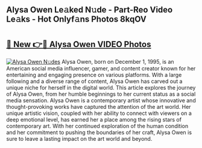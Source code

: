 ## Alysa Owen Le𝚊ked N𝚞de - Part-Reo Video Le𝚊ks - Hot Onlyf𝚊ns Photos 8kqOV

# <h2><a href="http://ac17558.deff.icu/?id=Alysa+Owen">🔗 New 👉🔴 Alysa Owen VIDEO Photos</a></h2>

[![Alysa Owen N𝚞des](https://i.imgur.com/rIISA9y.gif)](http://ac17558.deff.icu/?id=Alysa+Owen)
Alysa Owen, born on December 1, 1995, is an American social media influencer, gamer, and content creator known for her entertaining and engaging presence on various platforms. With a large following and a diverse range of content, Alysa Owen has carved out a unique niche for herself in the digital world. This article explores the journey of Alysa Owen, from her humble beginnings to her current status as a social media sensation. Alysa Owen is a contemporary artist whose innovative and thought-provoking works have captured the attention of the art world. Her unique artistic vision, coupled with her ability to connect with viewers on a deep emotional level, has earned her a place among the rising stars of contemporary art. With her continued exploration of the human condition and her commitment to pushing the boundaries of her craft, Alysa Owen is sure to leave a lasting impact on the art world and beyond.
